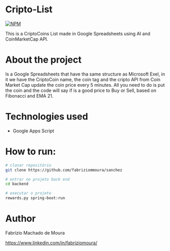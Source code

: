 # Cripto-List
[![NPM](https://img.shields.io/npm/l/react)](https://github.com/fabriziommoura/microsoftrewardsbot/blob/main/LICENSE) 

This is a CriptoCoins List made in Google Spreadsheets using AI and CoinMarketCap API.

# About the project

Is a Google Spreadsheets that have tha same structure as Microsoft Exel, in it we have the CriptoCoin name, the coin tag and the cripto API from Coin Market Cap update the coin price every 5 minutes. 
All you need to do is put the coin and the code will say if is a good price to Buy or Sell, based on Fibonacci and EMA 21.

#

# Technologies used
- Google Apps Script

# How to run:

```bash
# clonar repositório
git clone https://github.com/fabriziommoura/sanchez

# entrar no projeto back end
cd backend

# executar o projeto
rewards.py spring-boot:run
```


# Author

Fabrízio Machado de Moura

https://www.linkedin.com/in/fabriziomoura/
